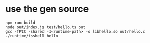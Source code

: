 # use the gen source

```
npm run build
node out/index.js test/hello.ts out
gcc -fPIC -shared -I<runtime-path> -o libhello.so out/hello.c
./runtime/tsshell hello
```
